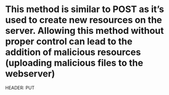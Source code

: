 # This method is similar to POST as it’s used to create new resources on the server. Allowing this method without proper control can lead to the addition of malicious resources (uploading malicious files to the webserver)

HEADER: PUT